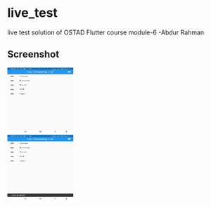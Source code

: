 # live_test

live test solution of OSTAD Flutter course module-6
-Abdur Rahman

## Screenshot
<img src="https://github.com/abdurrahmanador/live_test/blob/master/ss_1.jpg" height=150 width="150">
<br>

<img src="https://github.com/abdurrahmanador/live_test/blob/master/ss_2.jpg" height=150 width="150">
